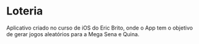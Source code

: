 # Loteria
Aplicativo criado no curso de iOS do Eric Brito, onde o App tem o objetivo de gerar  jogos aleatórios para a Mega Sena e Quina.
